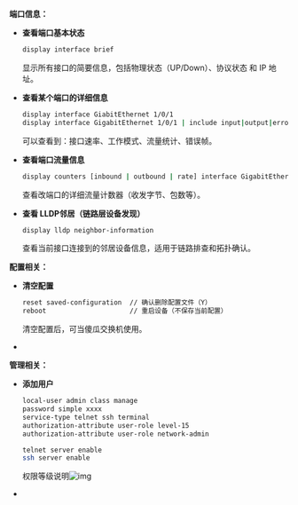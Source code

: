 **端口信息：**

- **查看端口基本状态**

  ```bash
  display interface brief
  ```

  显示所有接口的简要信息，包括物理状态（UP/Down）、协议状态 和 IP 地址。

- **查看某个端口的详细信息**

  ```bash
  display interface GiabitEthernet 1/0/1
  display interface GigabitEthernet 1/0/1 | include input|output|errors
  ```

  可以查看到：接口速率、工作模式、流量统计、错误帧。

- **查看端口流量信息**

  ```bash
  display counters [inbound | outbound | rate] interface GigabitEthernet 1/0/2
  ```

  查看改端口的详细流量计数器（收发字节、包数等）。

- **查看 LLDP邻居（链路层设备发现）**

  ```bash
  display lldp neighbor-information
  ```

  查看当前接口连接到的邻居设备信息，适用于链路排查和拓扑确认。



**配置相关：**

- **清空配置**

  ```bash
  reset saved-configuration  // 确认删除配置文件（Y）
  reboot                     // 重启设备（不保存当前配置）
  ```

  清空配置后，可当傻瓜交换机使用。

- 





**管理相关：**

- **添加用户**

  ```bash
  local-user admin class manage
  password simple xxxx
  service-type telnet ssh terminal
  authorization-attribute user-role level-15
  authorization-attribute user-role network-admin
  
  telnet server enable
  ssh server enable
  ```

  权限等级说明![img](https://i-blog.csdnimg.cn/blog_migrate/94c2f563f03c76f574b4bfe6d3c601c2.png)

  

- 